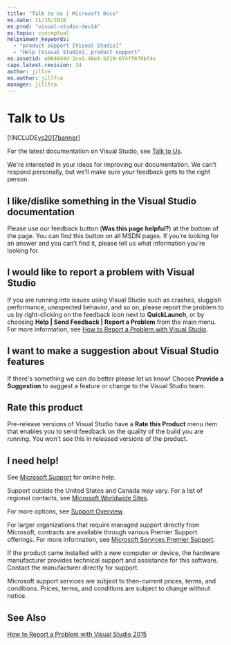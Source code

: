 ```yaml
---
title: "Talk to Us | Microsoft Docs"
ms.date: 11/15/2016
ms.prod: "visual-studio-dev14"
ms.topic: conceptual
helpviewer_keywords:
  - "product support [Visual Studio]"
  - "Help [Visual Studio], product support"
ms.assetid: e0846d4d-2ce1-48e3-b219-674ff070bf4e
caps.latest.revision: 34
author: jillre
ms.author: jillfra
manager: jillfra
---
```

# Talk to Us
[!INCLUDE[vs2017banner](../includes/vs2017banner.md)]

For the latest documentation on Visual Studio, see [Talk to Us](https://docs.microsoft.com/visualstudio/ide/feedback-options).

We're interested in your ideas for improving our documentation. We can’t respond personally, but we’ll make sure your feedback gets to the right person.

## I like/dislike something in the Visual Studio documentation
 Please use our feedback button (**Was this page helpful?**) at the bottom of the page. You can find this button on all MSDN pages. If you’re looking for an answer and you can’t find it, please tell us what information you’re looking for.

## I would like to report a problem with Visual Studio
 If you are running into issues using Visual Studio such as crashes, sluggish performance, unexpected behavior, and so on, please report the problem to us by right-clicking on the feedback icon next to **QuickLaunch**, or by choosing **Help &#124; Send Feedback &#124; Report a Problem** from the main menu. For more information, see [How to Report a Problem with Visual Studio](../ide/how-to-report-a-problem-with-visual-studio-2015.md).

## I want to make a suggestion about Visual Studio features
 If there's something we can do better please let us know! Choose **Provide a Suggestion** to suggest a feature or change to the Visual Studio team.

## Rate this product
 Pre-release versions of Visual Studio have a **Rate this Product** menu item that enables you to send feedback on the quality of the build you are running. You won't see this in released versions of the product.

## I need help!
 See [Microsoft Support](https://support.microsoft.com/) for online help.

 Support outside the United States and Canada may vary. For a list of regional contacts, see [Microsoft Worldwide Sites](https://www.microsoft.com/worldwide/).

 For more options, see [Support Overview](https://visualstudio.microsoft.com/support/).

 For larger organizations that require managed support directly from Microsoft, contracts are available through various Premier Support offerings. For more information, see [Microsoft Services Premier Support](https://www.microsoft.com/industry/services/support).

 If the product came installed with a new computer or device, the hardware manufacturer provides technical support and assistance for this software. Contact the manufacturer directly for support.

 Microsoft support services are subject to then-current prices, terms, and conditions. Prices, terms, and conditions are subject to change without notice.

## See Also
 [How to Report a Problem with Visual Studio 2015](../ide/how-to-report-a-problem-with-visual-studio-2015.md)
